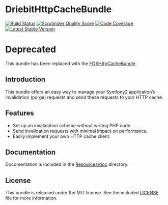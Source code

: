 DriebitHttpCacheBundle  
======================
[![Build Status](https://travis-ci.org/driebit/DriebitHttpCacheBundle.png?branch=master)](https://travis-ci.org/driebit/DriebitHttpCacheBundle) 
[![Scrutinizer Quality Score](https://scrutinizer-ci.com/g/driebit/DriebitHttpCacheBundle/badges/quality-score.png?s=19e67940317eb4591d64bb3b116cbb30d7bb18b9)](https://scrutinizer-ci.com/g/driebit/DriebitHttpCacheBundle/) 
[![Code Coverage](https://scrutinizer-ci.com/g/driebit/DriebitHttpCacheBundle/badges/coverage.png?s=7d94f5c66673b8e3a61a27e294e4f1a975bcded3)](https://scrutinizer-ci.com/g/driebit/DriebitHttpCacheBundle/) 
[![Latest Stable Version](https://poser.pugx.org/driebit/http-cache-bundle/v/stable.png)](https://packagist.org/packages/driebit/http-cache-bundle)

Deprecated
==========

This bundle has been replaced with the [FOSHttpCacheBundle](https://github.com/FriendsOfSymfony/FOSHttpCacheBundle). 

Introduction
------------

This bundle offers an easy way to manage your Symfony2 application’s invalidation (purge) requests and send these
requests to your HTTP cache.

Features
--------

* Set up an invalidation scheme without writing PHP code.
* Send invalidation requests with minimal impact on performance.
* Easily implement your own HTTP cache client.

Documentation
-------------

Documentation is included in the [Resources/doc](Resources/doc/index.md) directory.

License
-------

This bundle is released under the MIT license. See the included [LICENSE](LICENSE) file for more information.
